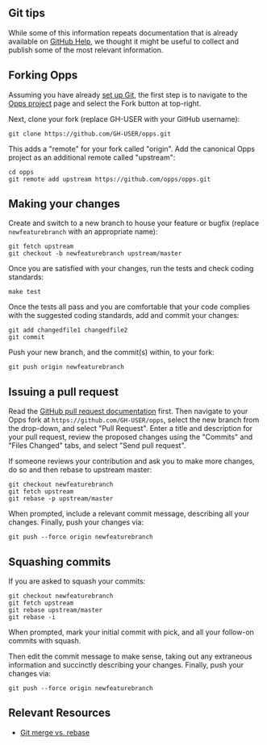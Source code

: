 ## Git tips

While some of this information repeats documentation that is already available on [GitHub Help](https://help.github.com/), 
we thought it might be useful to collect and publish some of the most relevant information.


Forking Opps
------------

Assuming you have already [set up Git](https://help.github.com/articles/set-up-git), the first step is to navigate to 
the [Opps project](https://github.com/opps/opps) page and select the Fork button at top-right.

Next, clone your fork (replace GH-USER with your GitHub username):

    git clone https://github.com/GH-USER/opps.git

This adds a "remote" for your fork called "origin". Add the canonical Opps project as an additional remote called "upstream":


    cd opps
    git remote add upstream https://github.com/opps/opps.git


Making your changes
-------------------

Create and switch to a new branch to house your feature or bugfix (replace `newfeaturebranch` with an appropriate name):

    git fetch upstream
    git checkout -b newfeaturebranch upstream/master

Once you are satisfied with your changes, run the tests and check coding standards:

    make test

Once the tests all pass and you are comfortable that your code complies with the suggested coding standards, add and commit your changes:

    git add changedfile1 changedfile2
    git commit

Push your new branch, and the commit(s) within, to your fork:

    git push origin newfeaturebranch


Issuing a pull request
----------------------

Read the [GitHub pull request documentation](https://help.github.com/articles/using-pull-requests) first. Then navigate to your 
Opps fork at `https://github.com/GH-USER/opps`, select the new branch from the drop-down, and select "Pull Request". Enter a title and description 
for your pull request, review the proposed changes using the "Commits" and "Files Changed" tabs, and select "Send pull request".

If someone reviews your contribution and ask you to make more changes, do so and then rebase to upstream master:

    git checkout newfeaturebranch
    git fetch upstream
    git rebase -p upstream/master

When prompted, include a relevant commit message, describing all your changes. Finally, push your changes via:

    git push --force origin newfeaturebranch


Squashing commits
-----------------

If you are asked to squash your commits:

    git checkout newfeaturebranch
    git fetch upstream
    git rebase upstream/master
    git rebase -i


When prompted, mark your initial commit with pick, and all your follow-on commits with squash.

Then edit the commit message to make sense, taking out any extraneous information and succinctly describing your changes. Finally, push your changes via:

    git push --force origin newfeaturebranch


Relevant Resources
------------------

* [Git merge vs. rebase](http://mislav.uniqpath.com/2013/02/merge-vs-rebase/)
